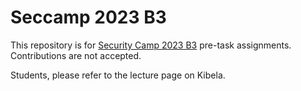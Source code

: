 # Seccamp 2023 B3

This repository is for [Security Camp 2023 B3](https://www.ipa.go.jp/jinzai/security-camp/2023/zenkoku/index.html) pre-task assignments. Contributions are not accepted.

Students, please refer to the lecture page on Kibela.

